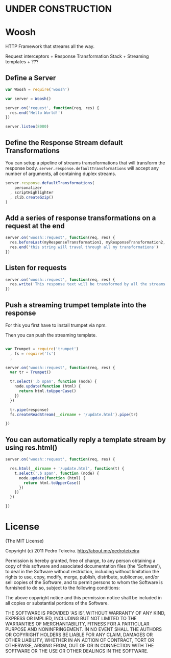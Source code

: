 # UNDER CONSTRUCTION

# Woosh

HTTP Framework that streams all the way.

Request interceptors + Response Transformation Stack + Streaming templates + ???

## Define a Server

```javascript
var Woosh = require('woosh')

var server = Woosh()

server.on('request', function(req, res) {
  res.end('Hello World!')
})

server.listen(8080)
```

## Define the Response Stream default Transformations

You can setup a pipeline of streams transoformations that will transform the response body. `server.response.defaultTransformations` will accept any number of arguments, all containing duplex streams.

```javascript
server.response.defaultTransformations(
    personalizer
  , scriptHighlighter
  , zlib.createGzip()
)
```

## Add a series of response transformations on a request at the end

```javascript
server.on('woosh::request', function(req, res) {
  res.beforeLast(myResponseTransformation1, myResponseTransformation2, ...)
  res.end('this string will travel through all my transformations')
})
```

## Listen for requests

```javascript
server.on('woosh::request', function(req, res) {
  res.write('This response text will be transformed by all the streams in the response stack')
})
```

## Push a streaming trumpet template into the response

For this you first have to install trumpet via npm.

Then you can push the streaming template.

```javascript

var Trumpet = require('trumpet')
  , fs = require('fs')
  ;

server.on('woosh::request', function(req, res) {
  var tr = Trumpet()

  tr.select('.b span', function (node) {
    node.update(function (html) {
      return html.toUpperCase()
    })
  })

  tr.pipe(response)
  fs.createReadStream(__dirname + '/update.html').pipe(tr)

})
```

## You can automatically reply a template stream by using res.html()

```javascript
server.on('woosh::request', function(req, res) {

  res.html(__dirname + '/update.html', function(t) {
    t.select('.b span', function (node) {
      node.update(function (html) {
        return html.toUpperCase()
      })
    })
  })

})
```

# License

(The MIT License)

Copyright (c) 2011 Pedro Teixeira. http://about.me/pedroteixeira

Permission is hereby granted, free of charge, to any person obtaining a copy of this software and associated documentation files (the 'Software'), to deal in the Software without restriction, including without limitation the rights to use, copy, modify, merge, publish, distribute, sublicense, and/or sell copies of the Software, and to permit persons to whom the Software is furnished to do so, subject to the following conditions:

The above copyright notice and this permission notice shall be included in all copies or substantial portions of the Software.

THE SOFTWARE IS PROVIDED 'AS IS', WITHOUT WARRANTY OF ANY KIND, EXPRESS OR IMPLIED, INCLUDING BUT NOT LIMITED TO THE WARRANTIES OF MERCHANTABILITY, FITNESS FOR A PARTICULAR PURPOSE AND NONINFRINGEMENT. IN NO EVENT SHALL THE AUTHORS OR COPYRIGHT HOLDERS BE LIABLE FOR ANY CLAIM, DAMAGES OR OTHER LIABILITY, WHETHER IN AN ACTION OF CONTRACT, TORT OR OTHERWISE, ARISING FROM, OUT OF OR IN CONNECTION WITH THE SOFTWARE OR THE USE OR OTHER DEALINGS IN THE SOFTWARE.